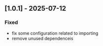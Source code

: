 ## [1.0.1] - 2025-07-12

### Fixed
- fix some configuration related to importing 
- remove unused dependenceis

